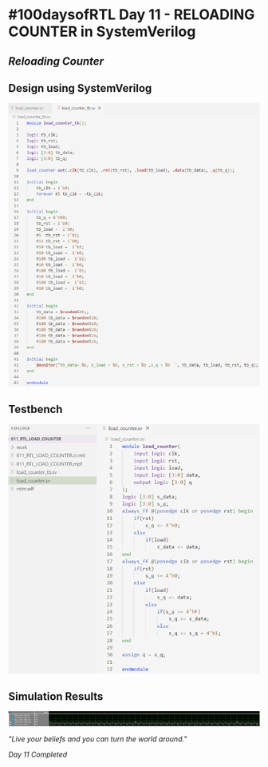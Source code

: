 # #100daysofRTL Day 11 - RELOADING COUNTER in SystemVerilog
## _Reloading Counter_

## Design using SystemVerilog

<p align="center">
   <img alt="rcountercode" title="rcounter" src="https://raw.githubusercontent.com/Marcotronics/100daysofRTL/main/011_RTL_LOAD_COUNTER/images/load_counter_tb.PNG" width="550">
</p>

## Testbench

<p align="center">
   <img alt="rcounter_tb" title="rcounter" src="https://raw.githubusercontent.com/Marcotronics/100daysofRTL/main/011_RTL_LOAD_COUNTER/images/load_counter_code.PNG" width="750">
</p>

## Simulation Results

<p align="center">
   <img alt="waveformrcounter" title="rcounter" src="https://raw.githubusercontent.com/Marcotronics/100daysofRTL/main/011_RTL_LOAD_COUNTER/images/Waveform.PNG" width="1250">
</p>

_"Live your beliefs and you can turn the world around."_

*Day 11 Completed*
